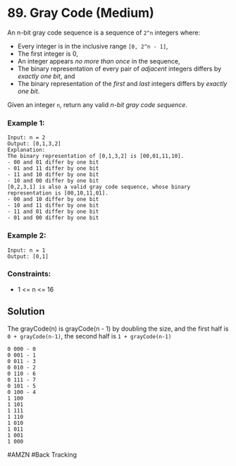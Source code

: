 # 89. Gray Code (Medium)

An n-bit gray code sequence is a sequence of `2^n` integers where:

- Every integer is in the inclusive range `[0, 2^n - 1]`,
- The first integer is 0,
- An integer appears _no more than once_ in the sequence,
- The binary representation of every pair of _adjacent_ integers differs by _exactly one bit_, and
- The binary representation of the _first_ and _last_ integers differs by _exactly one bit_.

Given an integer `n`, return any valid _n-bit gray code sequence_.

### Example 1:

```
Input: n = 2
Output: [0,1,3,2]
Explanation:
The binary representation of [0,1,3,2] is [00,01,11,10].
- 00 and 01 differ by one bit
- 01 and 11 differ by one bit
- 11 and 10 differ by one bit
- 10 and 00 differ by one bit
[0,2,3,1] is also a valid gray code sequence, whose binary representation is [00,10,11,01].
- 00 and 10 differ by one bit
- 10 and 11 differ by one bit
- 11 and 01 differ by one bit
- 01 and 00 differ by one bit
```

### Example 2:

```
Input: n = 1
Output: [0,1]
```

### Constraints:

- 1 <= n <= 16

## Solution

The grayCode(n) is grayCode(n - 1) by doubling the size, and the first half is `0 + grayCode(n-1)`, the second half is `1 + grayCode(n-1)`

```
0 000 - 0
0 001 - 1
0 011 - 3
0 010 - 2
0 110 - 6
0 111 - 7
0 101 - 5
0 100 - 4
1 100
1 101
1 111
1 110
1 010
1 011
1 001
1 000
```

#AMZN
#Back Tracking
